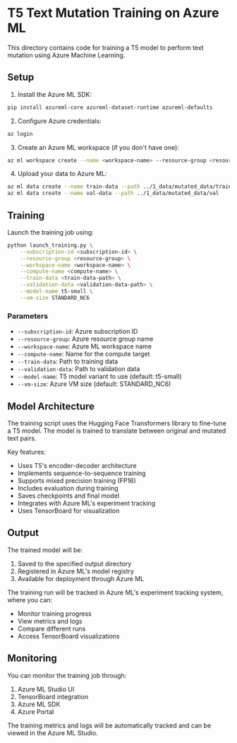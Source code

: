# T5 Text Mutation Training on Azure ML

This directory contains code for training a T5 model to perform text mutation using Azure Machine Learning.

## Setup

1. Install the Azure ML SDK:
```bash
pip install azureml-core azureml-dataset-runtime azureml-defaults
```

2. Configure Azure credentials:
```bash
az login
```

3. Create an Azure ML workspace (if you don't have one):
```bash
az ml workspace create --name <workspace-name> --resource-group <resource-group>
```

4. Upload your data to Azure ML:
```bash
az ml data create --name train-data --path ../1_data/mutated_data/train
az ml data create --name val-data --path ../1_data/mutated_data/val
```

## Training

Launch the training job using:

```bash
python launch_training.py \
    --subscription-id <subscription-id> \
    --resource-group <resource-group> \
    --workspace-name <workspace-name> \
    --compute-name <compute-name> \
    --train-data <train-data-path> \
    --validation-data <validation-data-path> \
    --model-name t5-small \
    --vm-size STANDARD_NC6
```

### Parameters

- `--subscription-id`: Azure subscription ID
- `--resource-group`: Azure resource group name
- `--workspace-name`: Azure ML workspace name
- `--compute-name`: Name for the compute target
- `--train-data`: Path to training data
- `--validation-data`: Path to validation data
- `--model-name`: T5 model variant to use (default: t5-small)
- `--vm-size`: Azure VM size (default: STANDARD_NC6)

## Model Architecture

The training script uses the Hugging Face Transformers library to fine-tune a T5 model. The model is trained to translate between original and mutated text pairs.

Key features:
- Uses T5's encoder-decoder architecture
- Implements sequence-to-sequence training
- Supports mixed precision training (FP16)
- Includes evaluation during training
- Saves checkpoints and final model
- Integrates with Azure ML's experiment tracking
- Uses TensorBoard for visualization

## Output

The trained model will be:
1. Saved to the specified output directory
2. Registered in Azure ML's model registry
3. Available for deployment through Azure ML

The training run will be tracked in Azure ML's experiment tracking system, where you can:
- Monitor training progress
- View metrics and logs
- Compare different runs
- Access TensorBoard visualizations

## Monitoring

You can monitor the training job through:
1. Azure ML Studio UI
2. TensorBoard integration
3. Azure ML SDK
4. Azure Portal

The training metrics and logs will be automatically tracked and can be viewed in the Azure ML Studio. 